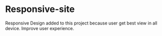 # Responsive-site
Responsive Design added to this project because user get best view in all device. Improve user experience.
